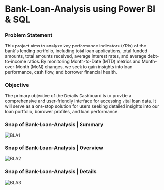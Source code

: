# Bank-Loan-Analysis using Power BI & SQL

### Problem Statement
This project aims to analyze key performance indicators (KPIs) of the bank's lending portfolio, including total loan applications, total funded amounts, total amounts received, average interest rates, and average debt-to-income ratios. By monitoring Month-to-Date (MTD) metrics and Month-over-Month (MoM) changes, we seek to gain insights into loan performance, cash flow, and borrower financial health.

### Objective
The primary objective of the Details Dashboard is to provide a comprehensive and user-friendly interface for accessing vital loan data. It will serve as a one-stop solution for users seeking detailed insights into our loan portfolio, borrower profiles, and loan performance.

### Snap of Bank-Loan-Analysis | Summary

![BLA1](https://github.com/Sarvmbh74/Bank-Loan-Analysis/assets/143739102/afd7a254-cb8d-448c-b90c-69525755156d)

### Snap of Bank-Loan-Analysis | Overview

![BLA2](https://github.com/Sarvmbh74/Bank-Loan-Analysis/assets/143739102/cc5c83df-9e29-4297-b48f-287b0e60201e)

### Snap of Bank-Loan-Analysis | Details

![BLA3](https://github.com/Sarvmbh74/Bank-Loan-Analysis/assets/143739102/d4884df4-fb23-4257-995a-48f5c6974834)
